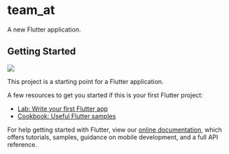 # team_at

A new Flutter application.

## Getting Started


<img src="https://drive.google.com/drive/u/2/folders/1YyEaefDvsFxFk6G-KbnZDTTTs_rCJboy" />

This project is a starting point for a Flutter application.

A few resources to get you started if this is your first Flutter project:

- [Lab: Write your first Flutter app](https://flutter.dev/docs/get-started/codelab)
- [Cookbook: Useful Flutter samples](https://flutter.dev/docs/cookbook)

For help getting started with Flutter, view our
[online documentation](https://flutter.dev/docs), which offers tutorials,
samples, guidance on mobile development, and a full API reference.
